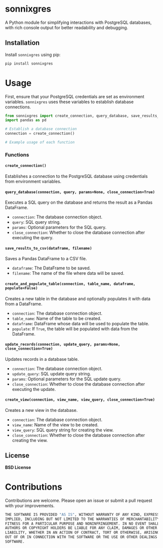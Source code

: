 # sonnixgres

A Python module for simplifying interactions with PostgreSQL databases, with rich console output for better readability and debugging.



## Installation

Install `sonnixgres` using pip:

```bash
pip install sonnixgres
```

# Usage

First, ensure that your PostgreSQL credentials are set as environment variables. `sonnixgres` uses these variables to establish database connections.

```python
from sonnixgres import create_connection, query_database, save_results_to_csv, create_and_populate_table, update_records, create_view
import pandas as pd

# Establish a database connection
connection = create_connection()

# Example usage of each function
```

### Functions

#### `create_connection()`

Establishes a connection to the PostgreSQL database using credentials from environment variables.

#### `query_database(connection, query, params=None, close_connection=True)`

Executes a SQL query on the database and returns the result as a Pandas DataFrame.

- `connection`: The database connection object.
- `query`: SQL query string.
- `params`: Optional parameters for the SQL query.
- `close_connection`: Whether to close the database connection after executing the query.

#### `save_results_to_csv(dataframe, filename)`

Saves a Pandas DataFrame to a CSV file.

- `dataframe`: The DataFrame to be saved.
- `filename`: The name of the file where data will be saved.

#### `create_and_populate_table(connection, table_name, dataframe, populate=False)`

Creates a new table in the database and optionally populates it with data from a DataFrame.

- `connection`: The database connection object.
- `table_name`: Name of the table to be created.
- `dataframe`: DataFrame whose data will be used to populate the table.
- `populate`: If `True`, the table will be populated with data from the DataFrame.

#### `update_records(connection, update_query, params=None, close_connection=True)`

Updates records in a database table.

- `connection`: The database connection object.
- `update_query`: SQL update query string.
- `params`: Optional parameters for the SQL update query.
- `close_connection`: Whether to close the database connection after executing the update.

#### `create_view(connection, view_name, view_query, close_connection=True)`

Creates a new view in the database.

- `connection`: The database connection object.
- `view_name`: Name of the view to be created.
- `view_query`: SQL query string for creating the view.
- `close_connection`: Whether to close the database connection after creating the view.

## License

**BSD License**

# Contributions

Contributions are welcome. Please open an issue or submit a pull request with your improvements.

```python
THE SOFTWARE IS PROVIDED "AS IS", WITHOUT WARRANTY OF ANY KIND, EXPRESS OR
IMPLIED, INCLUDING BUT NOT LIMITED TO THE WARRANTIES OF MERCHANTABILITY,
FITNESS FOR A PARTICULAR PURPOSE AND NONINFRINGEMENT. IN NO EVENT SHALL THE
AUTHORS OR COPYRIGHT HOLDERS BE LIABLE FOR ANY CLAIM, DAMAGES OR OTHER
LIABILITY, WHETHER IN AN ACTION OF CONTRACT, TORT OR OTHERWISE, ARISING FROM,
OUT OF OR IN CONNECTION WITH THE SOFTWARE OR THE USE OR OTHER DEALINGS IN THE
SOFTWARE.
```
